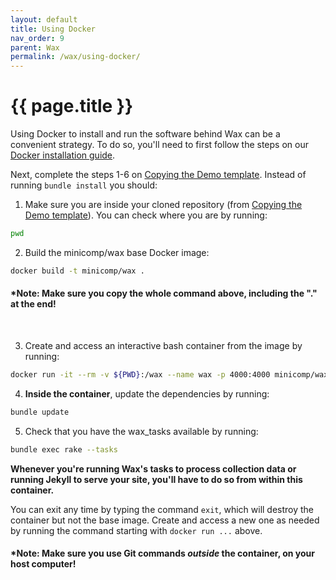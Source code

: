 ```yaml
---
layout: default
title: Using Docker
nav_order: 9
parent: Wax
permalink: /wax/using-docker/
---
```


# {{ page.title }}

Using Docker to install and run the software behind Wax can be a convenient strategy. To do so, you'll need to first follow the steps on our [Docker installation guide](../setting-up-your-system/with-docker/).

Next, complete the steps 1-6 on [Copying the Demo template](../setting-up-your-site/copy-the-demo-template/). Instead of running `bundle install` you should:

1. Make sure you are inside your cloned repository (from [Copying the Demo template](../setting-up-your-site/copy-the-demo-template/)). You can check where you are by running:
  ```sh
  pwd
  ```

2. Build the minicomp/wax base Docker image:
  ```sh
  docker build -t minicomp/wax .
  ```
#### \***Note:** Make sure you copy the whole command above, including the "." at the end!
<br>

3. Create and access an interactive bash container from the image by running:
  ```sh
  docker run -it --rm -v ${PWD}:/wax --name wax -p 4000:4000 minicomp/wax bash
  ```
4. **Inside the container**, update the dependencies by running:
  ```sh
  bundle update
  ```
5. Check that you have the wax_tasks available by running:
  ```sh
  bundle exec rake --tasks
  ```

**Whenever you're running Wax's tasks to process collection data or running Jekyll to serve your site, you'll have to do so from within this container.**

You can exit any time by typing the command `exit`, which will destroy the container but not the base image. Create and access a new one as needed by running the command starting with `docker run ...` above.

#### \***Note:** Make sure you use Git commands *outside* the container, on your host computer!
